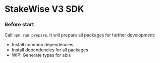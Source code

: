 # StakeWise V3 SDK


### Before start
Call `npm run prepare`. It will prepare all packages for
further development:
- Install common dependencies
- Install dependencies for all packages
- WIP: Generate types for abis
